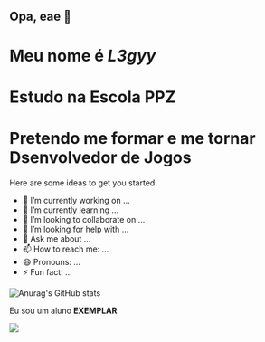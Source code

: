 ## Opa, eae 👋

# Meu nome é _L3gyy_
# Estudo na Escola PPZ
# Pretendo me formar e me tornar Dsenvolvedor de Jogos
Here are some ideas to get you started:

- 🔭 I’m currently working on ...
- 🌱 I’m currently learning ...
- 👯 I’m looking to collaborate on ...
- 🤔 I’m looking for help with ...
- 💬 Ask me about ...
- 📫 How to reach me: ...
- 😄 Pronouns: ...
- ⚡ Fun fact: ...

![Anurag's GitHub stats](https://github-readme-stats.vercel.app/api?username=L3gyy&show_icons=true&theme=dark)

Eu sou um aluno **EXEMPLAR**

![](https://media1.tenor.com/m/RUUrMJs9T1cAAAAC/hollow-knight.gif)
